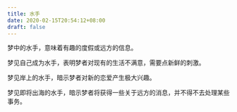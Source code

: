```yaml
---
title: 水手
date: 2020-02-15T20:54:12+08:00
draft: false
---
```


梦中的水手，意味着有趣的度假或远方的信息。


梦见自己成为水手，表明梦者对现有的生活不满意，需要点新鲜的刺激。


梦见岸上的水手，暗示梦者对新的恋爱产生极大兴趣。


梦见即将出海的水手，暗示梦者将获得一些关于远方的消息，并不得不去处理某些事务。
